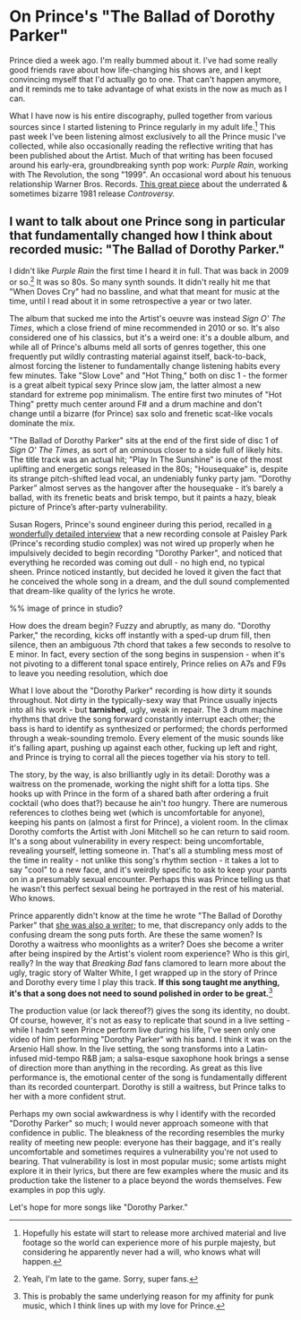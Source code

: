# On Prince's "The Ballad of Dorothy Parker"
Prince died a week ago. I'm really bummed about it. I've had some really good friends rave about how life-changing his shows are, and I kept convincing myself that I'd actually go to one. That can't happen anymore, and it reminds me to take advantage of what exists in the now as much as I can.

What I have now is his entire discography, pulled together from various sources since I started listening to Prince regularly in my adult life.[^1] This past week I've been listening almost exclusively to all the Prince music I've collected, while also occasionally reading the reflective writing that has been published about the Artist. Much of that writing has been focused around his early-era, groundbreaking synth pop work: *Purple Rain*, working with The Revolution, the song "1999". An occasional word about his tenuous relationship Warner Bros. Records. [This great piece][1] about the underrated & sometimes bizarre 1981 release *Controversy.*

I want to talk about one Prince song in particular that fundamentally changed how I think about recorded music: **"The Ballad of Dorothy Parker."**
---- 
I didn't like *Purple Rain* the first time I heard it in full. That was back in 2009 or so.[^2] It was so 80s. So many synth sounds. It didn't really hit me that "When Doves Cry" had no bassline, and what that meant for music at the time, until I read about it in some retrospective a year or two later.

The album that sucked me into the Artist's oeuvre was instead *Sign O' The Times*, which a close friend of mine recommended in 2010 or so. It's also considered one of his classics, but it's a weird one: it's a double album, and while all of Prince's albums meld all sorts of genres together, this one frequently put wildly contrasting material against itself, back-to-back, almost forcing the listener to fundamentally change listening habits every few minutes. Take "Slow Love" and "Hot Thing," both on disc 1 - the former is a great albeit typical sexy Prince slow jam, the latter almost a new standard for extreme pop minimalism. The entire first two minutes of "Hot Thing" pretty much center around F# and a drum machine and don't change until a bizarre (for Prince) sax solo and frenetic scat-like vocals dominate the mix.

"The Ballad of Dorothy Parker" sits at the end of the first side of disc 1 of *Sign O' The Times*, as sort of an ominous closer to a side full of likely hits. The title track was an actual hit; "Play In The Sunshine" is one of the most uplifting and energetic songs released in the 80s; "Housequake" is, despite its strange pitch-shifted lead vocal, an undeniably funky party jam. “Dorothy Parker” almost serves as the hangover after the housequake - it’s barely a ballad, with its frenetic beats and brisk tempo, but it paints a hazy, bleak picture of Prince’s after-party vulnerability.

Susan Rogers, Prince's sound engineer during this period, recalled in [a wonderfully detailed interview][2] that a new recording console at Paisley Park (Prince's recording studio complex) was not wired up properly when he impulsively decided to begin recording "Dorothy Parker", and noticed that everything he recorded was coming out dull - no high end, no typical sheen. Prince noticed instantly, but decided he loved it given the fact that he conceived the whole song in a dream, and the dull sound complemented that dream-like quality of the lyrics he wrote.

%% image of prince in studio?

How does the dream begin? Fuzzy and abruptly, as many do. "Dorothy Parker," the recording, kicks off instantly with a sped-up drum fill, then silence, then an ambiguous 7th chord that takes a few seconds to resolve to E minor. In fact, every section of the song begins in suspension - when it's not pivoting to a different tonal space entirely, Prince relies on A7s and F9s to leave you needing resolution, which doe

What I love about the "Dorothy Parker" recording is how dirty it sounds throughout. Not dirty in the typically-sexy way that Prince usually injects into all his work - but **tarnished**, ugly, weak in repair. The 3 drum machine rhythms that drive the song forward constantly interrupt each other; the bass is hard to identify as synthesized or performed; the chords performed through a weak-sounding tremolo. Every element of the music sounds like it's falling apart, pushing up against each other, fucking up left and right, and Prince is trying to corral all the pieces together via his story to tell.

The story, by the way, is also brilliantly ugly in its detail: Dorothy was a waitress on the promenade, working the night shift for a lotta tips. She hooks up with Prince in the form of a shared bath after ordering a fruit cocktail (who does that?) because he ain't *too* hungry. There are numerous references to clothes being wet (which is uncomfortable for anyone), keeping his pants on (almost a first for Prince), a violent room. In the climax Dorothy comforts the Artist with Joni Mitchell so he can return to said room. It's a song about vulnerability in every respect: being uncomfortable, revealing yourself, letting someone in. That's all a stumbling mess most of the time in reality - not unlike this song's rhythm section - it takes a lot to say "cool" to a new face, and it's weirdly specific to ask to keep your pants on in a presumably sexual encounter. Perhaps this was Prince telling us that he wasn't this perfect sexual being he portrayed in the rest of his material. Who knows.

Prince apparently didn't know at the time he wrote "The Ballad of Dorothy Parker" that [she was also a writer;][3] to me, that discrepancy only adds to the confusing dream the song puts forth. Are these the same women? Is Dorothy a waitress who moonlights as a writer? Does she become a writer after being inspired by the Artist's violent room experience? Who is this girl, really? In the way that *Breaking Bad* fans clamored to learn more about the ugly, tragic story of Walter White, I get wrapped up in the story of Prince and Dorothy every time I play this track. **If this song taught me anything, it's that a song does not need to sound polished in order to be great.**[^3]

The production value (or lack thereof?) gives the song its identity, no doubt. Of course, however, it's not as easy to replicate that sound in a live setting - while I hadn't seen Prince perform live during his life, I've seen only one video of him performing "Dorothy Parker" with his band. I think it was on the Arsenio Hall show. In the live setting, the song transforms into a Latin-infused mid-tempo R&B jam; a salsa-esque saxophone hook brings a sense of direction more than anything in the recording. As great as this live performance is, the emotional center of the song is fundamentally different than its recorded counterpart. Dorothy is still a waitress, but Prince talks to her with a more confident strut.

Perhaps my own social awkwardness is why I identify with the recorded "Dorothy Parker" so much; I would never approach someone with that confidence in public. The bleakness of the recording resembles the murky reality of meeting new people: everyone has their baggage, and it's really uncomfortable and sometimes requires a vulnerability you're not used to bearing. That vulnerability is lost in most popular music; some artists might explore it in their lyrics, but there are few examples where the music and its production take the listener to a place beyond the words themselves. Few examples in pop this ugly.

Let's hope for more songs like "Dorothy Parker."

[^1]:	Hopefully his estate will start to release more archived material and live footage so the world can experience more of his purple majesty, but considering he apparently never had a will, who knows what will happen.

[^2]:	Yeah, I'm late to the game. Sorry, super fans. 

[^3]:	This is probably the same underlying reason for my affinity for punk music, which I think lines up with my love for Prince.

[1]:	https://apple.news/AeFIWROwtN02lKOrY7rfG8Q
[2]:	http://daddyrockstar.tumblr.com/post/44079621006/susan-rogers-on-princes-sign-o-the-times-part-2
[3]:	https://en.wikipedia.org/wiki/Dorothy_Parker